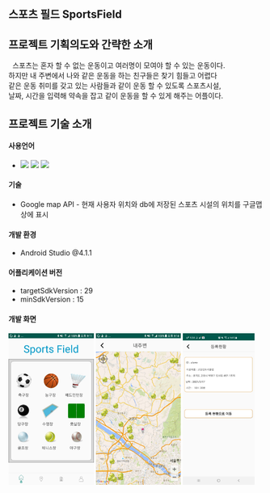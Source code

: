 ## 스포츠 필드 SportsField

## 프로젝트 기획의도와 간략한 소개
&nbsp;&nbsp;스포츠는 혼자 할 수 없는 운동이고 여러명이 모여야 할 수 있는 운동이다.</br>
하지만 내 주변에서 나와 같은 운동을 하는 친구들은 찾기 힘들고 어렵다</br>
같은 운동 취미를 갖고 있는 사람들과 같이 운동 할 수 있도록 스포츠시설,</br>
날짜, 시간을 입력해 약속을 잡고 같이 운동을 할 수 있게 해주는 어플이다. 

## 프로젝트 기술 소개

#### 사용언어
* <img src="https://img.shields.io/badge/Java-007396?style=flat-square&logo=Java&logoColor=white"/></a>
<img src="https://img.shields.io/badge/Mysql-FFCC22?style=flat-square&logo=Mysql&logoColor=White"/></a>
<img src="https://img.shields.io/badge/PHP-9999FF?style=flat-square&logo=PHP&logoColor=White"/></a>

#### 기술
* Google map API - 현재 사용자 위치와 db에 저장된 스포츠 시설의 위치를 구글맵 상에 표시

#### 개발 환경
* Android Studio @4.1.1

#### 어플리케이션 버전
* targetSdkVersion : 29
* minSdkVersion : 15

#### 개발 화면
<img src="documents/img/image1.jpg" witdh="350px" height="300"/>
<img src="documents/img/image2.jpg" witdh="350px" height="300"/>
<img src="documents/img/image4.jpg" witdh="500" height="300"/>
